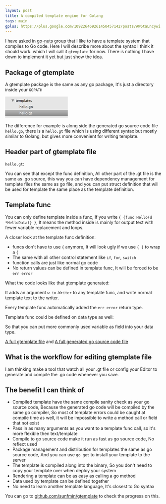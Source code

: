 ```yaml
---
layout: post
title: A compiled template engine for Golang
tags: main
gplus: https://plus.google.com/109226469261450457142/posts/AW6taLncywi
---
```


I have asked in [go-nuts](https://groups.google.com/forum/?fromgroups=#!topic/golang-nuts/-wYJik7iL60) group that I like to have a template system that compiles to Go code. Here I will describe more about the syntax I think it should work. which I will call it `gtemplate` for now. There is nothing I have down to implement it yet but just show the idea.

## Package of gtemplate

A gtemplate package is the same as any go package, It's just a directory inside your `GOPATH`

![folder](/images/gtemplate/folder.png)

The difference for example is along side the generated go source code file `hello.go`, there is a `hello.gt` file which is using different syntax but mostly similar to Golang, but gives more convenient for writing template.

## Header part of gtemplate file

`hello.gt`:

<script src="https://gist.github.com/sunfmin/5219393.js"></script>

You can see that except the func definition, All other part of the .gt file is the same as .go source, this way you can have dependency management for template files the same as go file, and you can put struct definition that will be used for template the same place as the template definition.

## Template func

You can only define template inside a func, If you write `{ {func Hello(d *HelloData)} }`, It means the method inside is mainly for output text with fewer variable replacement and loops.

A closer look at the template func definition:

<script src="https://gist.github.com/sunfmin/5219397.js"></script>

- funcs don't have to use `{` anymore, It will look ugly if we use `{ {` to wrap a `{`
- The same with all other control statement like `if`, `for`, `switch`
- function calls are just like normal go code
- No return values can be defined in template func, It will be forced to be `err error`

What the code looks like that gtemplate generated:

<script src="https://gist.github.com/sunfmin/5219401.js"></script>

It adds an argument `w io.Writer` to any template func, and write normal template text to the writer.

Every template func automatically added the `err error` return type.

Template func could be defined on data type as well:

<script src="https://gist.github.com/sunfmin/5219531.js"></script>

So that you can put more commonly used variable as field into your data type.

[A full gtemplate file](https://github.com/sunfmin/gtemplate/blob/master/tests/templates/hello.gt) and [A full generated go source code file](https://github.com/sunfmin/gtemplate/blob/master/tests/templates/hello.go)

## What is the workflow for editing gtemplate file

I am thinking make a tool that watch all your .gt file or config your Editor to generate and compile the .go code whenever you save.

## The benefit I can think of

- Compiled template have the same compile sanity check as your go source code, Because the generated go code will be compiled by the same go compiler, So most of template errors could be caught at compile time as well, it will be impossible to write a method call or field that not exist
- Pass in as many arguments as you want to a template func call, so it's more flexible then text/template
- Compile to go source code make it run as fast as go source code, No reflect used
- Package management and distribution for templates the same as go source code, And you can use `go get` to install your template to the server
- The template is compiled along into the binary, So you don't need to copy your template over when deploy your system
- Rendering a template can be as easy as calling a go method
- Data used by template can be defined together
- No need to learn another template language, It's closest to Go syntax

You can go to [github.com/sunfmin/gtemplate](https://github.com/sunfmin/gtemplate) to check the progress on this.


